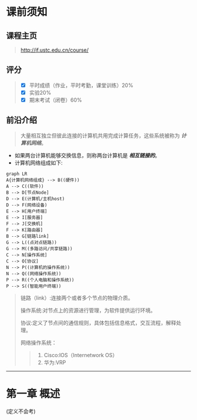 # 课前须知

## 课程主页
> http://if.ustc.edu.cn/course/

## 评分
> - [x] 平时成绩（作业，平时考勤，课堂训练）20%
> - [x] 实验20%
> - [x] 期末考试（闭卷）60%

## 前沿介绍
> 大量相互独立但彼此连接的计算机共用完成计算任务，这些系统被称为 ***计算机网络***。
- 如果两台计算机能够交换信息，则称两台计算机是 ***相互链接的***。
- 计算机网络组成如下:
  
```mermaid
graph LR
A{计算机网络组成} --> B((硬件))
A --> C((软件))
B --> D[节点Node]
D --> E(计算机/主机host)
D --> F(网络设备)
E --> H[用户终端]
E --> I[服务器]
F --> J[交换机]
F --> K[路由器]
B --> G[链路link]
G --> L((点对点链路))
G --> M((多路访问/共享链路))
C --> N[操作系统]
C --> O[协议]
N --> P((计算机的操作系统))
N --> Q((网络操作系统))
P --> R((个人电脑和操作系统))
P --> S((智能用户终端))
```

> 链路（link）:连接两个或者多个节点的物理介质。
>
> 操作系统:对节点上的资源进行管理，为软件提供运行环境。
>
>协议:定义了节点间的通信规则，具体包括信息格式，交互流程，解释处理。
>
>  网络操作系统：
> > 1. Cisco:IOS（Internetwork OS）
> > 2. 华为:VRP

- - -
# 第一章 概述
(定义不会考)
